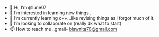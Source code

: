 - 👋 Hi, I’m @lune07
- 👀 I’m interested in learning new things .
- 🌱 I’m currently learning c++...like revising things as i forgot much of it.
- 💞️ I’m looking to collaborate on (really dk what to start)
- 📫 How to reach me ..gmail- blswnita70@gmail.com

<!---
lune07/lune07 is a ✨ special ✨ repository because its `README.md` (this file) appears on your GitHub profile.
You can click the Preview link to take a look at your changes.
--->
